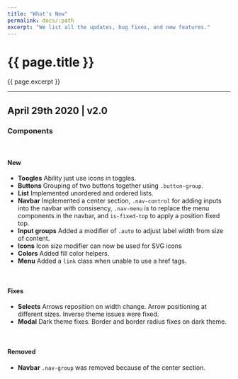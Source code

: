 ```yaml
---
title: "What's New"
permalink: docs/:path
excerpt: "We list all the updates, bug fixes, and new features."
---
```


# {{ page.title }}
{{ page.excerpt }}


***


## April 29th 2020 | v2.0

### Components

<br>

#### New
- **Toogles** Ability just use icons in toggles.
- **Buttons** Grouping of two buttons together using `.button-group`.
- **List** Implemented unordered and ordered lists. 
- **Navbar** Implemented a center section, `.nav-control` for adding inputs into the navbar with consisency, `.nav-menu` is to replace the menu components in the navbar, and `is-fixed-top` to apply a position fixed top.
- **Input groups** Added a modifier of `.auto` to adjust label width from size of content.
- **Icons** Icon size modifier can now be used for SVG icons
- **Colors** Added fill color helpers.
- **Menu** Added a `link` class when unable to use a href tags.

<br>

#### Fixes
- **Selects** Arrows reposition on width change. Arrow positioning at different sizes. Inverse theme issues were fixed.
- **Modal** Dark theme fixes. Border and border radius fixes on dark theme.

<br>

#### Removed
- **Navbar** `.nav-group` was removed because of the center section.
